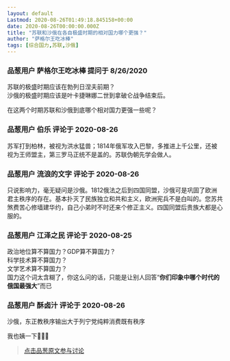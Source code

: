 ```yaml
---
layout: default
Lastmod: 2020-08-26T01:49:18.845158+00:00
date: 2020-08-26T00:00:00.000Z
title: "苏联和沙俄在各自极盛时期的相对国力哪个更强？"
author: "萨格尔王吃冰棒"
tags: [综合国力,苏联,沙俄]
---
```



### 品葱用户 **萨格尔王吃冰棒** 提问于 8/26/2020
    
苏联的极盛时期应该在勃列日涅夫前期？  
沙俄的极盛时期应该是叶卡捷琳娜二世到拿破仑战争结束后。  
  
在这两个时期苏联和沙俄到底哪个相对国力更强一些呢？
    
                

### 品葱用户 **伯乐** 评论于 2020-08-26
        
苏军打到柏林，被视为洪水猛兽；1814年俄军攻入巴黎，多推进上千公里，还被视为王师盟主，第三罗马正统不是盖的。苏联伪朝先学会做人。
        
                

### 品葱用户 **流浪的文字** 评论于 2020-08-26
        
只说影响力，毫无疑问是沙俄。1812俄法之后到四国同盟，沙俄可是巩固了欧洲君主秩序的存在。基本扑灭了民族独立和共和主义，欧洲宪兵不是白叫的。您苏共煞费苦心修墙建华约，自己小弟时不时还来个修正主义。四国同盟后贵族大都是心服的。
        
                

### 品葱用户 **江泽之民** 评论于 2020-08-25
        
政治地位算不算国力？GDP算不算国力？  
科学技术算不算国力？  
文学艺术算不算国力？  
国力这个词太含糊了，你这么问的话，只能是让别人回答“**你们印象中哪个时代的俄国最强大**”而已
        
                

### 品葱用户 **酥卤汁** 评论于 2020-08-26
        
沙俄，东正教秩序输出大于列宁党纯粹消费既有秩序  
  
我也姨一下🐶🐶🐶
        
                





> [点击品葱原文参与讨论](https://pincong.rocks/question/30259)

